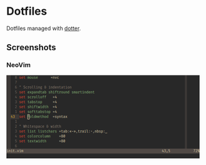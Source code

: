 # Dotfiles

Dotfiles managed with [dotter](https://github.com/SuperCuber/dotter).

## Screenshots

### NeoVim

![NeoVim](/media/neovim.webp)
